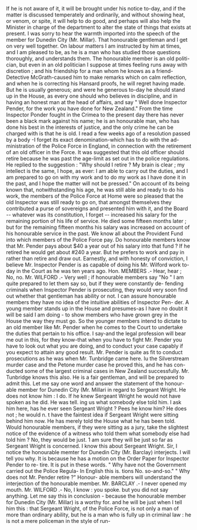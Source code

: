 If he is not aware of it, it will be brought under his notice to-day, and if the matter is discussed temperately and ordinarily, and without showing heat, or venom, or spite, it will help to do good, and perhaps will also help the Minister in charge of the department to alter the state of things that exists at present. I was sorry to hear the warmth imported into the speech of the member for Dunedin City (Mr. Millar). That honourable gentleman and I get on very well together. On labour matters I am instructed by him at times, and I am pleased to be, as he is a man who has studied those questions thoroughly, and understands them. The honourable member is an old politi- cian, but even in an old politician I suppose at times feeling runs away with discretion ; and his friendship for a man whom he knows as a friend- Detective McGrath-caused him to make remarks which on calm reflection, and when he is correcting his Hansard proofs, he will regret having made. But he is usually generous; and were he generous to-day he should stand up in the House, as every one should who believes in discipline, and in having an honest man at the head of affairs, and say " Well done Inspector Pender, for the work you have done for New Zealand." From the time Inspector Ponder fought in the Crimea to the present day there has never been a black mark against his name; he is an honourable man, who has done his best in the interests of justice, and the only crime he can be charged with is that he is old. I read a few weeks ago of a resolution passed by a body -I forget its exact denomination-which has to do with the ad- ministration of the Police Force in England, in connection with the retirement of an old officer in the Force. It was suggested that this old officer should retire because he was past the age-limit as set out in the police regulations. He replied to the suggestion : "Why should I retire ? My brain is clear ; my intellect is the same, I hope, as ever: I am able to carry out the duties, and I am prepared to go on with my work and to do my work as I have done it in the past, and I hope the matter will not be pressed." On account of its being known that, notwithstanding his age, he was still able and ready to do his work, the members of the Police Force at Home were so pleased that the old Inspector was still ready to go on, that amongst themselves they contributed a purse of sovereigns and presented him with it, and the Board -- whatever was its constitution, I forget -- increased his salary for the remaining portion of his life of service. He died some fifteen months later ; but for the remaining fifteen months his salary was increased on account of his honourable service in the past. We know all about the Provident Fund into which members of the Police Force pay. Do honourable members know that Mr. Pender pays about $40 a year out of his salary into that fund ? If he retired he would get about #240 a year. But he prefers to work and pay in rather than retire and draw out. Earnestly, and with honesty of conviction, I believe Mr. Inspector Pender is as capable of doing his Mr. Wilford work to-day in the Court as he was ten years ago. Hon. MEMBERS .- Hear, hear ; No, no. Mr. WILFORD .- Very well ; if honourable members say "No " I am quite prepared to let them say so, but if they were constantly de- fending criminals when Inspector Pender is prosecuting, they would very soon find out whether that gentleman has ability or not. I can assure honourable members they have no idea of the intuitive abilities of Inspector Pen- der. A young member stands up in the House and presumes-as I have no doubt it will be said I am doing - to show members who have grown grey in the House the way they must go. So the younger members intend to dictate to an old member like Mr. Pender when he comes to the Court to undertake the duties that pertain to his office. I say-and the legal profession will bear me out in this, for they know-that when you have to fight Mr. Pender you have to look out what you are doing, and to conduct your case capably if you expect to attain any good result. Mr. Pender is quite as fit to conduct prosecutions as he was when Mr. Tunbridge came here. Iu the Silverstream murder case and the Petone murder case he proved this, and he has con- ducted some of the largest criminal cases in New Zealand successfully. Mr. Tunbridge knows this also. He is a fair gentleman, and will be prepared to admit this. Let me say one word and answer the statement of the honour- able member for Dunedin City (Mr. Millari in regard to Sergeant Wright. He does not know him : I do. If he knew Sergeant Wright he would not have spoken as he did. He was tell. ing us what somebody else told him. I ask him here, has he ever seen Sergeant Wright ? Pees he know him? He does not ; he would n. t have the faintest idea if Sergeant Wright were sitting behind him now. He has merely told the House what he has been told. Would honourable members, if they were sitting as a jury, take the slightest notice of the evidence of a witness who told them what somebody else had told him ? No, they would be just. 1 am sure they will be just so far as Sergeant Wright is concerned. I know this about Sergeant Wright. Sir, I notice the honourable memter for Dunedin City (Mr. Barclay) interjects. I will tell you why. It is because he has a motion on the Order Paper for Inspector Pender to re- tire. It is put in these words. " Why have not the Government carried out the Police Regula- In English this is. tions No. so-and-so." " Why does not Mr. Pender retire ?" Honour- able members will understand the interjection of the honourable member. Mr. BARCLAY .- I never opened my mouth. Mr. WILFORD .- No, I know : you spoke. but you did not say anything. Let me say this in conclusion - because the honourable member for Dunedin City (Mr. Millar) is a worthy for. and he will be just when I tell him this : that Sergeant Wright, of the Police Force, is not only a man of more than ordinary ability, but he is a man who is fully up in criminal law : he is not a mere policeman in the style of run- 